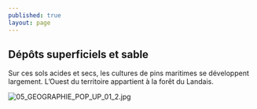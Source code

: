 ```yaml
---
published: true
layout: page
---
```


## Dépôts superficiels et sable

Sur ces sols acides et secs, les cultures de pins maritimes se développent largement. L’Ouest du territoire appartient à la forêt du Landais.

![05_GEOGRAPHIE_POP_UP_01_2.jpg]({{site.baseurl}}/data/images/5/geographie/05_GEOGRAPHIE_POP_UP_01_2.jpg)
